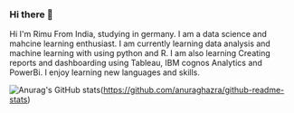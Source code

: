### Hi there 👋
Hi I'm Rimu From India, studying in germany. I am a data science and mahcine learning enthusiast. I am currently learning data analysis and machine learning with using python and R. I am also learning Creating reports and dashboarding using Tableau, IBM cognos Analytics and PowerBi. I enjoy learning new languages and skills.


![Anurag's GitHub stats](https://github-readme-stats.vercel.app/api?username=rpatil07)(https://github.com/anuraghazra/github-readme-stats)
